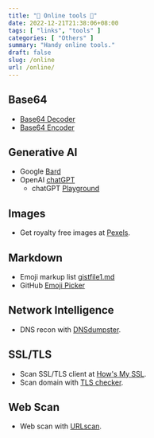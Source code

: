 ```yaml
---
title: "🔧 Online tools 🔨"
date: 2022-12-21T21:38:06+08:00
tags: [ "links", "tools" ]
categories: [ "Others" ]
summary: "Handy online tools."
draft: false
slug: /online
url: /online/
---
```


## Base64

 - [Base64 Decoder](https://base64-decode.online/)
 - [Base64 Encoder](https://base64-encode.online/)

## Generative AI

 - Google [Bard](https://bard.google.com/chat)
 - OpenAI [chatGPT](https://chat.openai.com/)
   - chatGPT [Playground](https://platform.openai.com/playground?ref=FutureTools.io)

## Images
 
 - Get royalty free images at [Pexels](https://www.pexels.com/).
 
## Markdown

 - Emoji markup list [gistfile1.md](https://gist.github.com/rxaviers/7360908)
 - GitHub [Emoji Picker](https://github-emoji-picker.rickstaa.dev/)

## Network Intelligence

 - DNS recon with [DNSdumpster](https://dnsdumpster.com/).

## SSL/TLS 
 
 - Scan SSL/TLS client at [How's My SSL](https://www.howsmyssl.com/).
 - Scan domain with [TLS checker](https://www.cdn77.com/tls-test).

## Web Scan

 - Web scan with [URLscan](https://urlscan.io/).


<!--
## Others

 - https://plate.ziwei-yun.com/plate.php
 - https://www.eee-learning.com/article/2076
 - https://fengshuirepublic.teachable.com/

-->


